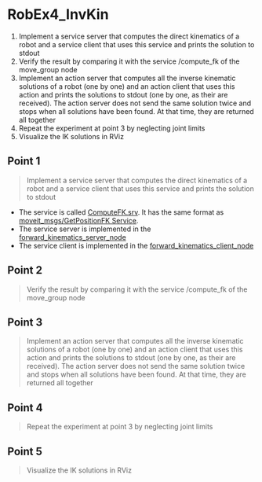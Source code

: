 # RobEx4_InvKin

1. Implement a service server that computes the direct kinematics of a robot and a service client that uses this service and prints the solution to stdout
2. Verify the result by comparing it with the service /compute_fk of the move_group node
3. Implement an action server that computes all the inverse kinematic solutions of a robot (one by one) and an action client that uses this action and prints the solutions to stdout (one by one, as their are received). The action server does not send the same solution twice and stops when all solutions have been found. At that time, they are returned all together
4. Repeat the experiment at point 3 by neglecting joint limits
5. Visualize the IK solutions in RViz

## Point 1

> Implement a service server that computes the direct kinematics of a robot and a service client that uses this service and prints the solution to stdout

* The service is called [ComputeFK.srv](https://github.com/Robotics2020/RobEx04_InvKin/blob/master/fanuc_kinematics_msgs/srv/ComputeFK.srv). It has the same format as [moveit_msgs/GetPositionFK Service](http://docs.ros.org/en/melodic/api/moveit_msgs/html/srv/GetPositionFK.html).
* The service server is implemented in the [forward_kinematics_server_node](https://github.com/Robotics2020/RobEx04_InvKin/blob/master/fanuc_kinematics/src/forward_kinematics_server_node/main.cpp)
* The service client is implemented in the [forward_kinematics_client_node](https://github.com/Robotics2020/RobEx04_InvKin/tree/master/fanuc_kinematics/src/forward_kinematics_client_node/main.cpp)

## Point 2

> Verify the result by comparing it with the service /compute_fk of the move_group node

## Point 3

> Implement an action server that computes all the inverse kinematic solutions of a robot (one by one) and an action client that uses this action and prints the solutions to stdout (one by one, as their are received). The action server does not send the same solution twice and stops when all solutions have been found. At that time, they are returned all together

## Point 4

> Repeat the experiment at point 3 by neglecting joint limits

## Point 5

> Visualize the IK solutions in RViz
